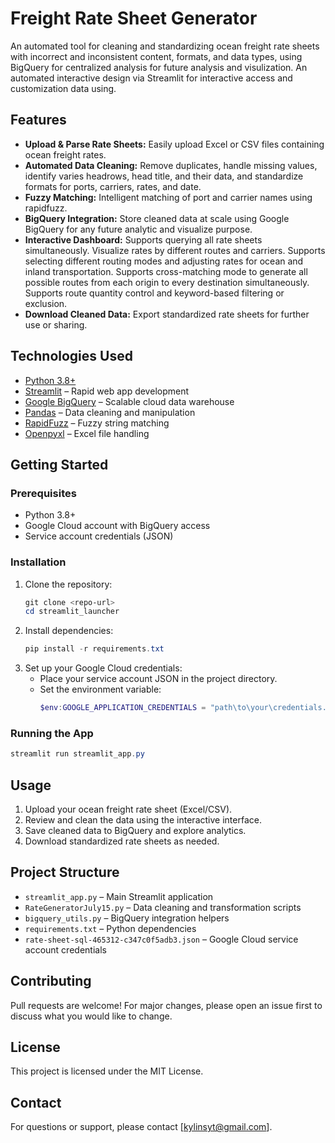 # Freight Rate Sheet Generator

An automated tool for cleaning and standardizing ocean freight rate sheets with incorrect and inconsistent content, formats, and data types, using BigQuery for centralized analysis for future analysis and visulization. An automated interactive design via Streamlit for interactive access and customization data using.

## Features

- **Upload & Parse Rate Sheets:** Easily upload Excel or CSV files containing ocean freight rates.
- **Automated Data Cleaning:** Remove duplicates, handle missing values, identify varies headrows, head title, and their data, and standardize formats for ports, carriers, rates, and date.
- **Fuzzy Matching:** Intelligent matching of port and carrier names using rapidfuzz.
- **BigQuery Integration:** Store cleaned data at scale using Google BigQuery for any future analytic and visualize purpose.
- **Interactive Dashboard:** Supports querying all rate sheets simultaneously. Visualize rates by different routes and carriers. Supports selecting different routing modes and adjusting rates for ocean and inland transportation. Supports cross-matching mode to generate all possible routes from each origin to every destination simultaneously. Supports route quantity control and keyword-based filtering or exclusion.
- **Download Cleaned Data:** Export standardized rate sheets for further use or sharing.

## Technologies Used

- [Python 3.8+](https://www.python.org/)
- [Streamlit](https://streamlit.io/) – Rapid web app development
- [Google BigQuery](https://cloud.google.com/bigquery) – Scalable cloud data warehouse
- [Pandas](https://pandas.pydata.org/) – Data cleaning and manipulation
- [RapidFuzz](https://github.com/maxbachmann/RapidFuzz) – Fuzzy string matching
- [Openpyxl](https://openpyxl.readthedocs.io/) – Excel file handling

## Getting Started

### Prerequisites

- Python 3.8+
- Google Cloud account with BigQuery access
- Service account credentials (JSON)

### Installation

1. Clone the repository:
   ```powershell
   git clone <repo-url>
   cd streamlit_launcher
   ```
2. Install dependencies:
   ```powershell
   pip install -r requirements.txt
   ```
3. Set up your Google Cloud credentials:
   - Place your service account JSON in the project directory.
   - Set the environment variable:
     ```powershell
     $env:GOOGLE_APPLICATION_CREDENTIALS = "path\to\your\credentials.json"
     ```

### Running the App

```powershell
streamlit run streamlit_app.py
```

## Usage

1. Upload your ocean freight rate sheet (Excel/CSV).
2. Review and clean the data using the interactive interface.
3. Save cleaned data to BigQuery and explore analytics.
4. Download standardized rate sheets as needed.

## Project Structure

- `streamlit_app.py` – Main Streamlit application
- `RateGeneratorJuly15.py` – Data cleaning and transformation scripts
- `bigquery_utils.py` – BigQuery integration helpers
- `requirements.txt` – Python dependencies
- `rate-sheet-sql-465312-c347c0f5adb3.json` – Google Cloud service account credentials

## Contributing

Pull requests are welcome! For major changes, please open an issue first to discuss what you would like to change.

## License

This project is licensed under the MIT License.

## Contact

For questions or support, please contact [kylinsyt@gmail.com].
